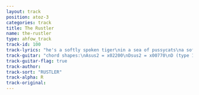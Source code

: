 ```yaml
---
layout: track
position: atoz-3
categories: track
title: The Rustler
name: the-rustler
type: ahfow_track
track-id: 100
track-lyrics: "he's a softly spoken tiger\nin a sea of pussycats\na softly spoken tiger\ngetting on the groove\nBetty and Veronica\nlord I miss them so\nforgot to mail those postcards\nit was a long time ago\n\nin a city of this size \nwe'll never meet again\nno, no. no\n\nwell the mind is a monkey\nand honey so am I\nbefuddled and befiddled \nin the corner of your eye\nand the rustler's getting loopy\non zycoline and booze\nhe's gonna meet you at the airport\nthere's no way for him to lose"
track-guitar: "chord shapes:\nAsus2 = x02200\nDsus2 = x00770\nD (type 1) = xx0[14][15][14]\nD (type 2) = xx0232\nG (type 1)= xx0022\nG (type 2) = xxx0[15][15]\nG (type 3) = 320033\nEmin7 = 0x[12][12][12][12]\nFmaj7 = x8[10]9[10]8\n\nverse:\nAsus2, Dsus2,  G (type 1), Dsus2 (repeat throughout)\n\nhe's a softly spoken tiger\nin a sea of pussycats\na softly spoken tiger\ngetting on the groove\nBetty and Veronica\nlord I miss them so\nforgot to mail those postcards\nit was a long time ago\n\nchorus: Asus2, Emin7, G (type 2), D (type 1), C, D (type 2), G (type 3), Fma7\n\nin a city of this size\nwe'll never meet again\nno, no. no\n\nwell the mind is a monkey\nand honey so am I\nbefuddled and befiddled\nin the corner of your eye\nand the rustler's getting loopy\non zycoline and booze\nhe's gonna meet you at the airport\nthere's no way for him to lose\n\n(provided by dc)"
track-guitar-flag: true
track-author: 
track-sort: "RUSTLER"
track-alpha: R
track-original: 
---
```

